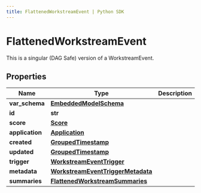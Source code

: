 ```yaml
---
title: FlattenedWorkstreamEvent | Python SDK
---
```


# FlattenedWorkstreamEvent

This is a singular (DAG Safe) version of a WorkstreamEvent.

## Properties

Name | Type | Description | Notes
------------ | ------------- | ------------- | -------------
**var_schema** | [**EmbeddedModelSchema**](EmbeddedModelSchema) |  | [optional] 
**id** | **str** |  | 
**score** | [**Score**](Score) |  | [optional] 
**application** | [**Application**](Application) |  | 
**created** | [**GroupedTimestamp**](GroupedTimestamp) |  | 
**updated** | [**GroupedTimestamp**](GroupedTimestamp) |  | 
**trigger** | [**WorkstreamEventTrigger**](WorkstreamEventTrigger) |  | 
**metadata** | [**WorkstreamEventTriggerMetadata**](WorkstreamEventTriggerMetadata) |  | [optional] 
**summaries** | [**FlattenedWorkstreamSummaries**](FlattenedWorkstreamSummaries) |  | [optional] 


